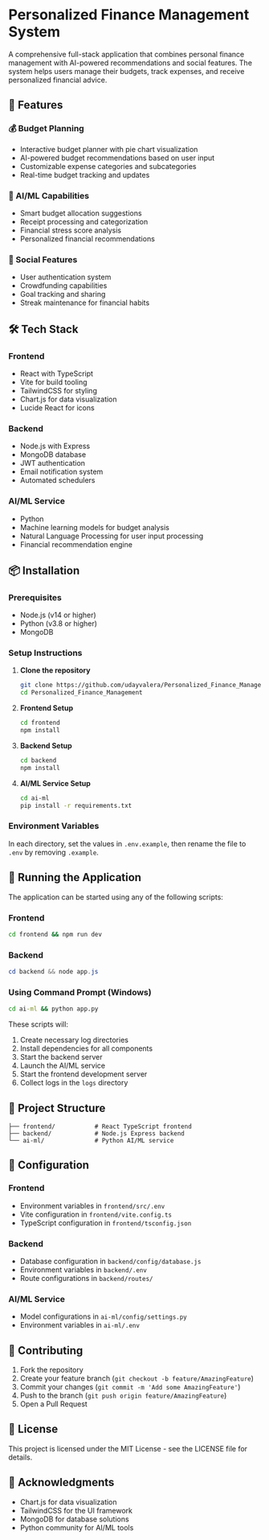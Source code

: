 # Personalized Finance Management System

A comprehensive full-stack application that combines personal finance management with AI-powered recommendations and social features. The system helps users manage their budgets, track expenses, and receive personalized financial advice.

## 🌟 Features

### 💰 Budget Planning
- Interactive budget planner with pie chart visualization
- AI-powered budget recommendations based on user input
- Customizable expense categories and subcategories
- Real-time budget tracking and updates

### 🤖 AI/ML Capabilities
- Smart budget allocation suggestions
- Receipt processing and categorization
- Financial stress score analysis
- Personalized financial recommendations

### 👥 Social Features
- User authentication system
- Crowdfunding capabilities
- Goal tracking and sharing
- Streak maintenance for financial habits

## 🛠 Tech Stack

### Frontend
- React with TypeScript
- Vite for build tooling
- TailwindCSS for styling
- Chart.js for data visualization
- Lucide React for icons

### Backend
- Node.js with Express
- MongoDB database
- JWT authentication
- Email notification system
- Automated schedulers

### AI/ML Service
- Python
- Machine learning models for budget analysis
- Natural Language Processing for user input processing
- Financial recommendation engine

## 📦 Installation

### Prerequisites
- Node.js (v14 or higher)
- Python (v3.8 or higher)
- MongoDB

### Setup Instructions

1. **Clone the repository**
   ```bash
   git clone https://github.com/udayvalera/Personalized_Finance_Management.git
   cd Personalized_Finance_Management
   ```

2. **Frontend Setup**
   ```bash
   cd frontend
   npm install
   ```

3. **Backend Setup**
   ```bash
   cd backend
   npm install
   ```

4. **AI/ML Service Setup**
   ```bash
   cd ai-ml
   pip install -r requirements.txt
   ```
### Environment Variables

In each directory, set the values in `.env.example`, then rename the file to `.env` by removing `.example`.

## 🚀 Running the Application

The application can be started using any of the following scripts:

### Frontend
```bash
cd frontend && npm run dev
```

### Backend
```powershell
cd backend && node app.js
```

### Using Command Prompt (Windows)
```cmd
cd ai-ml && python app.py
```

These scripts will:
1. Create necessary log directories
2. Install dependencies for all components
3. Start the backend server
4. Launch the AI/ML service
5. Start the frontend development server
6. Collect logs in the `logs` directory

## 📁 Project Structure

```
├── frontend/           # React TypeScript frontend
├── backend/            # Node.js Express backend
└── ai-ml/              # Python AI/ML service
```

## 🔧 Configuration

### Frontend
- Environment variables in `frontend/src/.env`
- Vite configuration in `frontend/vite.config.ts`
- TypeScript configuration in `frontend/tsconfig.json`

### Backend
- Database configuration in `backend/config/database.js`
- Environment variables in `backend/.env`
- Route configurations in `backend/routes/`

### AI/ML Service
- Model configurations in `ai-ml/config/settings.py`
- Environment variables in `ai-ml/.env`

## 🤝 Contributing

1. Fork the repository
2. Create your feature branch (`git checkout -b feature/AmazingFeature`)
3. Commit your changes (`git commit -m 'Add some AmazingFeature'`)
4. Push to the branch (`git push origin feature/AmazingFeature`)
5. Open a Pull Request

## 📝 License

This project is licensed under the MIT License - see the LICENSE file for details.

## 🙏 Acknowledgments

- Chart.js for data visualization
- TailwindCSS for the UI framework
- MongoDB for database solutions
- Python community for AI/ML tools
